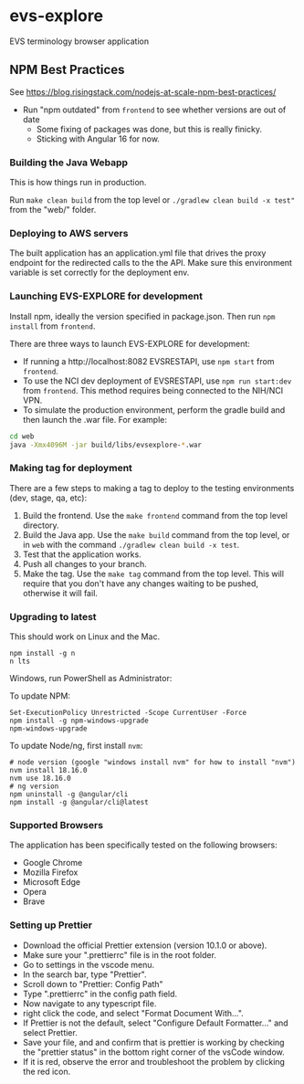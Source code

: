 # evs-explore

EVS terminology browser application

## NPM Best Practices

See https://blog.risingstack.com/nodejs-at-scale-npm-best-practices/

* Run "npm outdated" from `frontend` to see whether versions are out of date
  * Some fixing of packages was done, but this is really finicky.
  * Sticking with Angular 16 for now.

### Building the Java Webapp

This is how things run in production.

Run `make clean build` from the top level or `./gradlew clean build -x test"` from the "web/" folder.

### Deploying to AWS servers

The built application has an application.yml file that drives the proxy endpoint for the redirected
calls to the the API.  Make sure this environment variable is set correctly for the deployment env.


### Launching EVS-EXPLORE for development

Install npm, ideally the version specified in package.json. Then run `npm install` from `frontend`.

There are three ways to launch EVS-EXPLORE for development:

* If running a http://localhost:8082 EVSRESTAPI, use `npm start` from `frontend`.
* To use the NCI dev deployment of EVSRESTAPI, use `npm run start:dev` from `frontend`. This method requires being connected to the NIH/NCI VPN.
* To simulate the production environment, perform the gradle build and then launch the .war file.  For example:

```bash
cd web
java -Xmx4096M -jar build/libs/evsexplore-*.war
```

### Making tag for deployment

There are a few steps to making a tag to deploy to the testing environments (dev, stage, qa, etc):
1. Build the frontend. Use the `make frontend` command from the top level directory.
2. Build the Java app. Use the `make build` command from the top level, or in `web` with the command `./gradlew clean build -x test`.
3. Test that the application works.
4. Push all changes to your branch.
5. Make the tag. Use the `make tag` command from the top level. This will require that you don't have any changes waiting to be pushed, otherwise it will fail.

### Upgrading to latest

This should work on Linux and the Mac.

```
npm install -g n
n lts
```

Windows, run PowerShell as Administrator:

To update NPM:

```
Set-ExecutionPolicy Unrestricted -Scope CurrentUser -Force
npm install -g npm-windows-upgrade
npm-windows-upgrade
```

To update Node/ng, first install `nvm`:

```
# node version (google "windows install nvm" for how to install "nvm")
nvm install 18.16.0
nvm use 18.16.0
# ng version
npm uninstall -g @angular/cli
npm install -g @angular/cli@latest
```

### Supported Browsers
The application has been specifically tested on the following browsers:

* Google Chrome
* Mozilla Firefox
* Microsoft Edge
* Opera
* Brave

### Setting up Prettier

- Download the official Prettier extension (version 10.1.0 or above).
- Make sure your ".prettierrc" file is in the root folder.
- Go to settings in the vscode menu.
- In the search bar, type "Prettier".
- Scroll down to "Prettier: Config Path"
- Type ".prettierrc" in the config path field.
- Now navigate to any typescript file.
- right click the code, and select "Format Document With...".
- If Prettier is not the default, select "Configure Default Formatter..." and select Prettier.
- Save your file, and and confirm that is prettier is working by checking the "prettier status" in the bottom right corner of the vsCode window.
- If it is red, observe the error and troubleshoot the problem by clicking the red icon.

